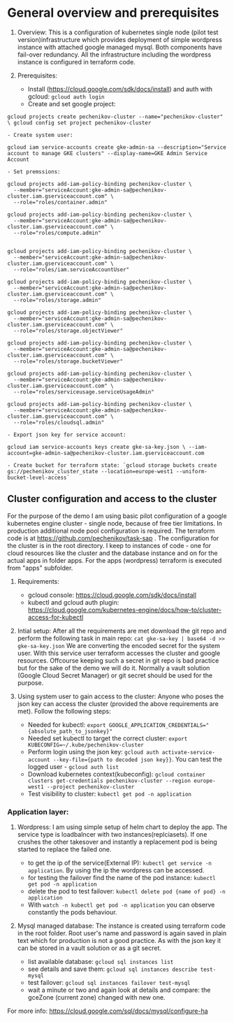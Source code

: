 # General overview and prerequisites
1. Overview:
This is a configuration of kubernetes single node (pilot test version)infrastructure which provides deployment of simple wordpress instance with attached google managed mysql. Both components have fail-over redundancy. All the infrastructure including the wordpress instance is configured in terraform 
code.

2. Prerequisites:
    - Install (https://cloud.google.com/sdk/docs/install) and auth with gcloud: `gcloud auth login`
    - Create and set google project:

`gcloud projects create pechenikov-cluster --name="pechenikov-cluster" \
gcloud config set project pechenikov-cluster`


    - Create system user:

`gcloud iam service-accounts create gke-admin-sa --description="Service account to manage GKE clusters" --display-name=GKE Admin Service Account`

    - Set premssions:

```
gcloud projects add-iam-policy-binding pechenikov-cluster \
  --member="serviceAccount:gke-admin-sa@pechenikov-cluster.iam.gserviceaccount.com" \
  --role="roles/container.admin"
    
gcloud projects add-iam-policy-binding pechenikov-cluster \
  --member="serviceAccount:gke-admin-sa@pechenikov-cluster.iam.gserviceaccount.com" \
  --role="roles/compute.admin"
  
  
gcloud projects add-iam-policy-binding pechenikov-cluster \
  --member="serviceAccount:gke-admin-sa@pechenikov-cluster.iam.gserviceaccount.com" \
  --role="roles/iam.serviceAccountUser"

gcloud projects add-iam-policy-binding pechenikov-cluster \
  --member="serviceAccount:gke-admin-sa@pechenikov-cluster.iam.gserviceaccount.com" \
  --role="roles/storage.admin"

gcloud projects add-iam-policy-binding pechenikov-cluster \
  --member="serviceAccount:gke-admin-sa@pechenikov-cluster.iam.gserviceaccount.com" \
  --role="roles/storage.objectViewer"
  
gcloud projects add-iam-policy-binding pechenikov-cluster \
  --member="serviceAccount:gke-admin-sa@pechenikov-cluster.iam.gserviceaccount.com" \
  --role="roles/storage.bucketViewer"

gcloud projects add-iam-policy-binding pechenikov-cluster \
  --member="serviceAccount:gke-admin-sa@pechenikov-cluster.iam.gserviceaccount.com" \
  --role="roles/serviceusage.serviceUsageAdmin"

gcloud projects add-iam-policy-binding pechenikov-cluster \
  --member="serviceAccount:gke-admin-sa@pechenikov-cluster.iam.gserviceaccount.com" \
  --role="roles/cloudsql.admin"

```

    - Export json key for service account: 


`gcloud iam service-accounts keys create gke-sa-key.json \
  --iam-account=gke-admin-sa@pechenikov-cluster.iam.gserviceaccount.com`



    - Create bucket for terraform state: `gcloud storage buckets create gs://pechenikov_cluster_state --location=europe-west1 --uniform-bucket-level-access`

## Cluster configuration and access to the cluster
For the purpose of the demo I am using basic pilot configuration of a google kubernetes engine cluster - single node, because of free tier limitations. In production additional node pool configuration is required. The terraform code is at https://github.com/pechenikov/task-sap . The configuration for the cluster is in the root directory. I keep to instances of code - one for cloud resources like the cluster and the database instance and on for the actual apps in folder apps. For the apps (wordpress) terraform is executed from "apps" subfolder.
1. Requirements:
    - gcloud console: https://cloud.google.com/sdk/docs/install
    - kubectl and gcloud auth plugin: https://cloud.google.com/kubernetes-engine/docs/how-to/cluster-access-for-kubectl

2. Intial setup:
After all the requirements are met download the git repo and perform the following task in main repo:
`cat gke-sa-key | base64 -d >> gke-sa-key.json`
We are converting the encoded secret for the system user. With this service user terraform accesses the cluster and google resources. Offcourse keeping such a secret in git repo is bad practice but for the sake of the demo we will do it. Normally a vault solution (Google Cloud Secret Manager) or git secret should be used for the purpose. 

3. Using system user to gain access to the cluster:
Anyone who poses the json key can access the cluster (provided the above requirements are met).
Follow the following steps:
    - Needed for kubectl: `export GOOGLE_APPLICATION_CREDENTIALS="{absolute_path_to_jsonkey}"`
    - Needed set kubectl to target the correct cluster: `export KUBECONFIG=~/.kube/pechenikov-cluster`
    - Perform login using the json key: `gcloud auth activate-service-account --key-file={path to decoded json key}}`. You can test the logged user - `gcloud auth list`
    - Download kubernetes context(kubeconfig): `gcloud container clusters get-credentials pechenikov-cluster --region europe-west1 --project pechenikov-cluster`
    - Test visibility to cluster: `kubectl get pod -n application`

### Application layer:

1. Wordpress:
I am using simple setup of helm chart to deploy the app. The service type is loadbalncer with two instances(replciasets). If one crushes the other takesover and instantly a replacement pod is being started to replace the failed one. 
    - to get the ip of the service(External IP): `kubectl get service -n application`. By using the ip the wordpress can be accessed.
    - for testing the failover find the name of the pod instance: `kubectl get pod -n application`
    - delete the pod to test failover: `kubectl delete pod {name of pod} -n application`
    - With `watch -n kubectl get pod -n application` you can observe constantly the pods behaviour.


2. Mysql managed database:
The instance is created using terraform code in the root folder. Root user's name and password is again saved in plain text which for production is not a good practice. As with the json key it can be stored in a vault solution or as a git secret. 

    - list available database: `gcloud sql instances list`
    - see details and save them: `gcloud sql instances describe test-mysql` 
    - test failover: `gcloud sql instances failover test-mysql`
    - wait a minute or two and again look at details and compare: the  gceZone (current zone) changed with new one. 

For more info: https://cloud.google.com/sql/docs/mysql/configure-ha





